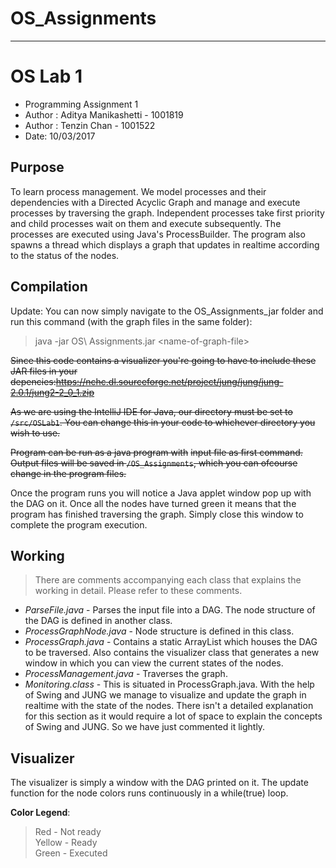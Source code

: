 # OS_Assignments

***

# OS Lab 1

* Programming Assignment 1
* Author : Aditya Manikashetti - 1001819
* Author : Tenzin Chan - 1001522
* Date: 10/03/2017 

## Purpose
To learn process management. We model processes and their dependencies with a Directed Acyclic Graph and manage and execute
processes by traversing the graph. Independent processes take first priority and child processes wait on them and execute subsequently.
The processes are executed using Java's ProcessBuilder. The program also spawns a thread which displays a graph that updates in realtime according to the status of the nodes.
  
## Compilation 

 Update: You can now simply navigate to the OS_Assignments_jar folder and run this command (with the graph files in the same folder):
> java -jar OS\ Assignments.jar \<name-of-graph-file>

~~Since this code contains a visualizer you're going to have to include these JAR files in your depencies:<https://nchc.dl.sourceforge.net/project/jung/jung/jung-2.0.1/jung2-2_0_1.zip>~~  
  
~~As we are using the IntelliJ IDE for Java, our directory must be set to `/src/OSLab1`. You can change this in your code to whichever directory you wish to use.~~  
 
~~Program can be run as a java program with~~
~~input file as first command.  Output files will be saved in `/OS_Assignments`, which you can ofcourse change in the program files.~~  
  
Once the program runs you will notice a Java applet window pop up with the DAG on it. Once all the nodes have turned green it means that the program
has finished traversing the graph. Simply close this window to complete the program execution.

## Working  
> There are comments accompanying each class that explains the working in detail. Please refer to these
comments.  

* *ParseFile.java* - Parses the input file into a DAG. The node structure of the DAG is defined in another class.  
* *ProcessGraphNode.java* - Node structure is defined in this class.  
* *ProcessGraph.java* - Contains a static ArrayList which houses the DAG to be traversed. Also contains the visualizer class that generates a new window in which you can view the current states of the nodes.  
* *ProcessManagement.java* - Traverses the graph.  
* *Monitoring.class* - This is situated in ProcessGraph.java. With the help of Swing and JUNG we manage to visualize and update the graph in realtime with the state of the nodes. There isn't 
a detailed explanation for this section as it would require a lot of space to explain the concepts of Swing and JUNG. So we have just commented it lightly.
  
## Visualizer
  
The visualizer is simply a window with the DAG printed on it. The update function for the node colors runs continuously in a while(true)
loop.

**Color Legend**:  
>Red - Not ready  
Yellow - Ready  
Green - Executed  
  
